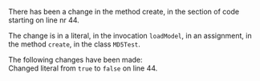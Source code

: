 There has been a change in the method create, in the section of code starting on line nr 44.
  
The change is in a literal, in the invocation ```loadModel```, in an assignment, in the method ```create```, in the class ```MD5Test```.
  
The following changes have been made:  
Changed literal from ```true``` to ```false``` on line 44.  
